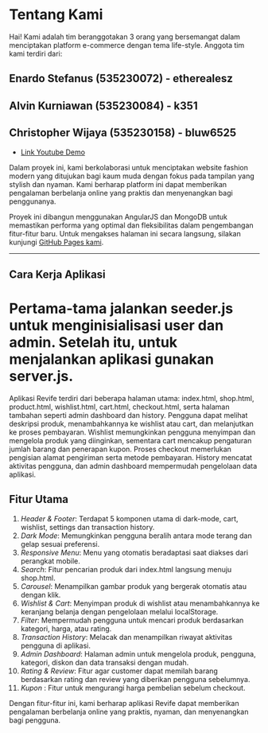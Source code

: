 # Tentang Kami

Hai! Kami adalah tim beranggotakan 3 orang yang bersemangat dalam menciptakan platform e-commerce dengan tema life-style. Anggota tim kami terdiri dari:

## Enardo Stefanus (535230072) - etherealesz  
## Alvin Kurniawan (535230084) - k351  
## Christopher Wijaya (535230158) - bluw6525  

- [Link Youtube Demo](https://youtu.be/74W8RfYNgTY)

Dalam proyek ini, kami berkolaborasi untuk menciptakan website fashion modern yang ditujukan bagi kaum muda dengan fokus pada tampilan yang stylish dan nyaman. Kami berharap platform ini dapat memberikan pengalaman berbelanja online yang praktis dan menyenangkan bagi penggunanya.

Proyek ini dibangun menggunakan AngularJS dan MongoDB untuk memastikan performa yang optimal dan fleksibilitas dalam pengembangan fitur-fitur baru. Untuk mengakses halaman ini secara langsung, silakan kunjungi [GitHub Pages kami](https://github.com/k351/UAS_frontend_kel5).

---

## Cara Kerja Aplikasi

# Pertama-tama jalankan seeder.js untuk menginisialisasi user dan admin. Setelah itu, untuk menjalankan aplikasi gunakan server.js.

Aplikasi Revife terdiri dari beberapa halaman utama: index.html, shop.html, product.html, wishlist.html, cart.html, checkout.html, serta halaman tambahan seperti admin dashboard dan history. Pengguna dapat melihat deskripsi produk, menambahkannya ke wishlist atau cart, dan melanjutkan ke proses pembayaran. Wishlist memungkinkan pengguna menyimpan dan mengelola produk yang diinginkan, sementara cart mencakup pengaturan jumlah barang dan penerapan kupon. Proses checkout memerlukan pengisian alamat pengiriman serta metode pembayaran. History mencatat aktivitas pengguna, dan admin dashboard mempermudah pengelolaan data aplikasi.

## Fitur Utama

1. *Header & Footer*: Terdapat 5 komponen utama di dark-mode, cart, wishlist, settings dan transaction history.
2. *Dark Mode*: Memungkinkan pengguna beralih antara mode terang dan gelap sesuai preferensi.
3. *Responsive Menu*: Menu yang otomatis beradaptasi saat diakses dari perangkat mobile.
4. *Search*: Fitur pencarian produk dari index.html langsung menuju shop.html.
5. *Carousel*: Menampilkan gambar produk yang bergerak otomatis atau dengan klik.
6. *Wishlist & Cart*: Menyimpan produk di wishlist atau menambahkannya ke keranjang belanja dengan pengelolaan melalui localStorage.
7. *Filter*: Mempermudah pengguna untuk mencari produk berdasarkan kategori, harga, atau rating.
8. *Transaction History*: Melacak dan menampilkan riwayat aktivitas pengguna di aplikasi.
9. *Admin Dashboard*: Halaman admin untuk mengelola produk, pengguna, kategori, diskon dan data transaksi dengan mudah.
9. *Rating & Review*: Fitur agar customer dapat memilah barang berdasarkan rating dan review yang diberikan pengguna sebelumnya.
10. *Kupon* : Fitur untuk mengurangi harga pembelian sebelum checkout.

Dengan fitur-fitur ini, kami berharap aplikasi Revife dapat memberikan pengalaman berbelanja online yang praktis, nyaman, dan menyenangkan bagi pengguna.
